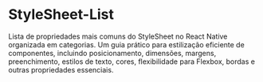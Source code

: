 # StyleSheet-List
 Lista de propriedades mais comuns do StyleSheet no React Native organizada em categorias. Um guia prático para estilização eficiente de componentes, incluindo posicionamento, dimensões, margens, preenchimento, estilos de texto, cores, flexibilidade para Flexbox, bordas e outras propriedades essenciais.
